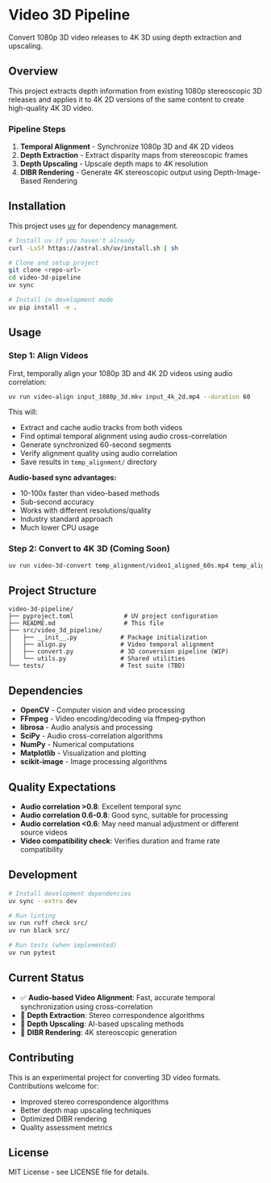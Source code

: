 # Video 3D Pipeline

Convert 1080p 3D video releases to 4K 3D using depth extraction and upscaling.

## Overview

This project extracts depth information from existing 1080p stereoscopic 3D releases and applies it to 4K 2D versions of the same content to create high-quality 4K 3D video.

### Pipeline Steps

1. **Temporal Alignment** - Synchronize 1080p 3D and 4K 2D videos
2. **Depth Extraction** - Extract disparity maps from stereoscopic frames  
3. **Depth Upscaling** - Upscale depth maps to 4K resolution
4. **DIBR Rendering** - Generate 4K stereoscopic output using Depth-Image-Based Rendering

## Installation

This project uses [uv](https://github.com/astral-sh/uv) for dependency management.

```bash
# Install uv if you haven't already
curl -LsSf https://astral.sh/uv/install.sh | sh

# Clone and setup project
git clone <repo-url>
cd video-3d-pipeline
uv sync

# Install in development mode
uv pip install -e .
```

## Usage

### Step 1: Align Videos

First, temporally align your 1080p 3D and 4K 2D videos using audio correlation:

```bash
uv run video-align input_1080p_3d.mkv input_4k_2d.mp4 --duration 60
```

This will:
- Extract and cache audio tracks from both videos
- Find optimal temporal alignment using audio cross-correlation
- Generate synchronized 60-second segments  
- Verify alignment quality using audio correlation
- Save results in `temp_alignment/` directory

**Audio-based sync advantages:**
- 10-100x faster than video-based methods
- Sub-second accuracy
- Works with different resolutions/quality
- Industry standard approach
- Much lower CPU usage

### Step 2: Convert to 4K 3D (Coming Soon)

```bash
uv run video-3d-convert temp_alignment/video1_aligned_60s.mp4 temp_alignment/video2_aligned_60s.mp4
```

## Project Structure

```
video-3d-pipeline/
├── pyproject.toml              # UV project configuration
├── README.md                   # This file
├── src/video_3d_pipeline/
│   ├── __init__.py            # Package initialization
│   ├── align.py               # Video temporal alignment
│   ├── convert.py             # 3D conversion pipeline (WIP)
│   └── utils.py               # Shared utilities
└── tests/                     # Test suite (TBD)
```

## Dependencies

- **OpenCV** - Computer vision and video processing
- **FFmpeg** - Video encoding/decoding via ffmpeg-python
- **librosa** - Audio analysis and processing
- **SciPy** - Audio cross-correlation algorithms
- **NumPy** - Numerical computations
- **Matplotlib** - Visualization and plotting
- **scikit-image** - Image processing algorithms

## Quality Expectations

- **Audio correlation >0.8**: Excellent temporal sync
- **Audio correlation 0.6-0.8**: Good sync, suitable for processing  
- **Audio correlation <0.6**: May need manual adjustment or different source videos
- **Video compatibility check**: Verifies duration and frame rate compatibility

## Development

```bash
# Install development dependencies
uv sync --extra dev

# Run linting
uv run ruff check src/
uv run black src/

# Run tests (when implemented)
uv run pytest
```

## Current Status

- ✅ **Audio-based Video Alignment**: Fast, accurate temporal synchronization using cross-correlation
- 🚧 **Depth Extraction**: Stereo correspondence algorithms
- 🚧 **Depth Upscaling**: AI-based upscaling methods  
- 🚧 **DIBR Rendering**: 4K stereoscopic generation

## Contributing

This is an experimental project for converting 3D video formats. Contributions welcome for:

- Improved stereo correspondence algorithms
- Better depth map upscaling techniques  
- Optimized DIBR rendering
- Quality assessment metrics

## License

MIT License - see LICENSE file for details.